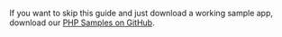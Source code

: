 If you want to skip this guide and just download a working sample app, download our [PHP Samples on GitHub](https://github.com/okta/samples-php/tree/develop/okta-hosted-login).
